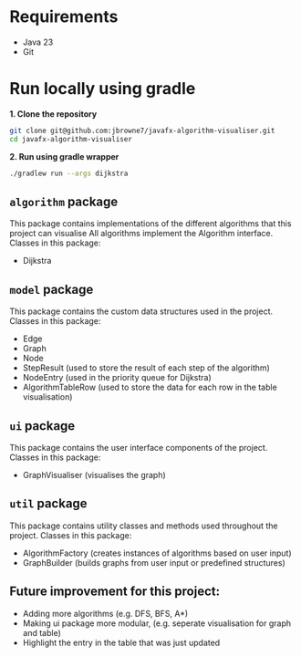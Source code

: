# Requirements
- Java 23
- Git

# Run locally using gradle  

**1. Clone the repository**
```bash
git clone git@github.com:jbrowne7/javafx-algorithm-visualiser.git
cd javafx-algorithm-visualiser
```  

**2. Run using gradle wrapper**
```bash
./gradlew run --args dijkstra
```


## `algorithm` package

This package contains implementations of the different algorithms that this project can visualise
All algorithms implement the Algorithm interface. Classes in this package:
- Dijkstra

## `model` package
This package contains the custom data structures used in the project. Classes in this package:
- Edge
- Graph
- Node
- StepResult (used to store the result of each step of the algorithm)
- NodeEntry (used in the priority queue for Dijkstra)
- AlgorithmTableRow (used to store the data for each row in the table visualisation)

## `ui` package
This package contains the user interface components of the project. Classes in this package:
- GraphVisualiser (visualises the graph)

## `util` package
This package contains utility classes and methods used throughout the project. Classes in this package:
- AlgorithmFactory (creates instances of algorithms based on user input)
- GraphBuilder (builds graphs from user input or predefined structures)

## Future improvement for this project:
- Adding more algorithms (e.g. DFS, BFS, A*)
- Making ui package more modular, (e.g. seperate visualisation for graph and table)
- Highlight the entry in the table that was just updated